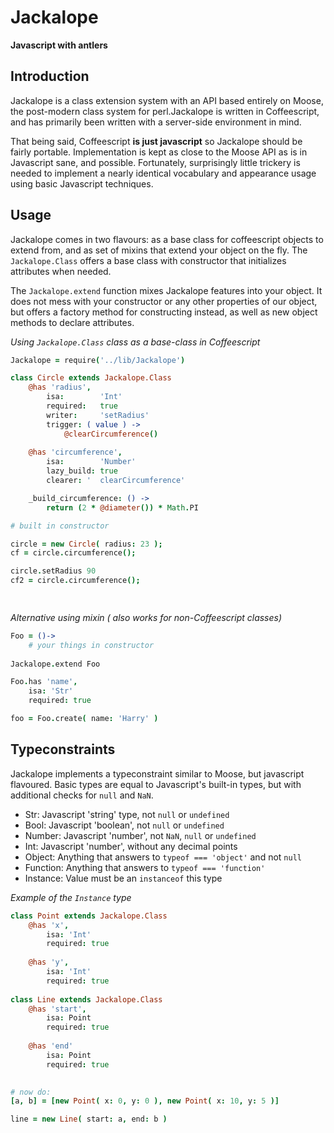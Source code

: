 # Jackalope
**Javascript with antlers**

## Introduction

Jackalope is a class extension system with an API based entirely on Moose, the post-modern class system for perl.Jackalope is written in Coffeescript, and has primarily been written with a server-side environment in mind.

That being said, Coffeescript **is just javascript** so Jackalope should be fairly portable. Implementation is kept as close to the Moose API as is in Javascript sane, and possible. Fortunately, surprisingly little trickery is needed to implement a nearly identical vocabulary and appearance usage using basic Javascript techniques.

## Usage

Jackalope comes in two flavours: as a base class for coffeescript objects to extend from, and as set of mixins that extend your object on the fly. The `Jackalope.Class` offers a base class with constructor that initializes
attributes when needed.

The `Jackalope.extend` function mixes Jackalope features into your object. It does not mess with your constructor or any other properties of our object, but offers a factory method for constructing instead, as well as new object methods to declare attributes.

*Using `Jackalope.Class` class as a base-class in Coffeescript*
```coffeescript
Jackalope = require('../lib/Jackalope')

class Circle extends Jackalope.Class
    @has 'radius',
        isa:        'Int'
        required:   true
        writer:     'setRadius'
        trigger: ( value ) ->
            @clearCircumference()
        
    @has 'circumference',
        isa:        'Number'
        lazy_build: true
        clearer: '  clearCircumference'

    _build_circumference: () ->
        return (2 * @diameter()) * Math.PI

# built in constructor

circle = new Circle( radius: 23 );
cf = circle.circumference();

circle.setRadius 90
cf2 = circle.circumference();

    
```

*Alternative using mixin ( also works for non-Coffeescript classes)*
```coffeescript
Foo = ()->
    # your things in constructor
    
Jackalope.extend Foo

Foo.has 'name',
    isa: 'Str'
    required: true

foo = Foo.create( name: 'Harry' )
```
## Typeconstraints

Jackalope implements a typeconstraint similar to Moose, but javascript flavoured. Basic types are equal to Javascript's built-in types, but with additional checks for `null` and `NaN`.

* Str:
    Javascript 'string' type, not `null` or `undefined`
* Bool:
    Javascript 'boolean', not `null` or `undefined`
* Number:
    Javascript 'number', not `NaN`, `null` or `undefined`
* Int:
    Javascript 'number', without any decimal points
* Object:
    Anything that answers to `typeof === 'object'` and not `null`  
* Function:
    Anything that answers to `typeof === 'function'`  
* Instance:
    Value must be an `instanceof` this type

*Example of the `Instance` type*
```coffeescript
class Point extends Jackalope.Class
    @has 'x',
        isa: 'Int'
        required: true
        
    @has 'y',
        isa: 'Int'
        required: true
        
class Line extends Jackalope.Class
    @has 'start',
        isa: Point
        required: true
        
    @has 'end'
        isa: Point
        required: true
        

# now do:
[a, b] = [new Point( x: 0, y: 0 ), new Point( x: 10, y: 5 )]

line = new Line( start: a, end: b )

```



